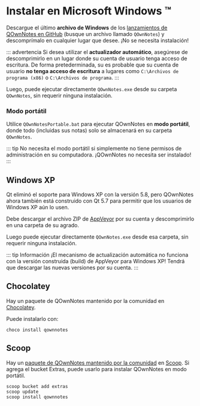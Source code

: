 # Instalar en Microsoft Windows ™

Descargue el último **archivo de Windows** de los [lanzamientos de QOwnNotes en GitHub](https://github.com/pbek/QOwnNotes/releases) (busque un archivo llamado `QOwnNotes`) y descomprímalo en cualquier lugar que desee. ¡No se necesita instalación!

::: advertencia Si desea utilizar el **actualizador automático**, asegúrese de descomprimirlo en un lugar donde su cuenta de usuario tenga acceso de escritura. De forma pretederminada, su es probable que su cuenta de usuario **no tenga acceso de escritura** a lugares como `C:\Archivos de programa (x86)` o `C:\Archivos de programa`.
:::

Luego, puede ejecutar directamente `QOwnNotes.exe` desde su carpeta `QOwnNotes`, sin requerir ninguna instalación.

### Modo portátil

Utilice `QOwnNotesPortable.bat` para ejecutar QOwnNotes en **modo portátil**, donde todo (incluidas sus notas) solo se almacenará en su carpeta `QOwnNotes`.

::: tip
No necesita el modo portátil si simplemente no tiene permisos de administración en su computadora. ¡QOwnNotes no necesita ser instalado!
:::

## Windows XP

Qt eliminó el soporte para Windows XP con la versión 5.8, pero QOwnNotes ahora también está construido con Qt 5.7 para permitir que los usuarios de Windows XP aún lo usen.

Debe descargar el archivo ZIP de [AppVeyor](https://ci.appveyor.com/project/pbek/qownnotes/build/artifacts) por su cuenta y descomprimirlo en una carpeta de su agrado.

Luego puede ejecutar directamente `QOwnNotes.exe` desde esa carpeta, sin requerir ninguna instalación.

::: tip
Información
¡El mecanismo de actualización automática no funciona con la versión construida (build) de AppVeyor para Windows XP!
Tendrá que descargar las nuevas versiones por su cuenta.
:::

## Chocolatey

Hay un paquete de QOwnNotes mantenido por la comunidad en [Chocolatey](https://chocolatey.org/packages/qownnotes/).

Puede instalarlo con:

```shell
choco install qownnotes
```

## Scoop

Hay un [paquete de QOwnNotes mantenido por la comunidad](https://github.com/ScoopInstaller/Extras/blob/master/bucket/qownnotes.json) en [Scoop](https://scoop.sh/). Si agrega el bucket Extras, puede usarlo para instalar QOwnNotes en modo portátil.

```shell
scoop bucket add extras
scoop update
scoop install qownnotes
```
